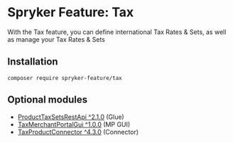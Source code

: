 # Spryker Feature: Tax

With the Tax feature, you can define international Tax Rates & Sets, as well as manage your Tax Rates & Sets

## Installation

```
composer require spryker-feature/tax
```

## Optional modules
- [ProductTaxSetsRestApi ^2.1.0](https://github.com/spryker/product-tax-sets-rest-api) (Glue)
- [TaxMerchantPortalGui ^1.0.0](https://github.com/spryker/tax-merchant-portal-gui) (MP GUI)
- [TaxProductConnector ^4.3.0](https://github.com/spryker/tax-product-connector) (Connector)

